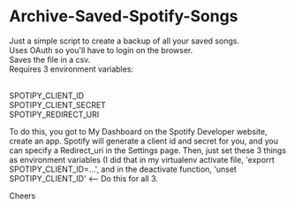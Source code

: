 # Archive-Saved-Spotify-Songs
Just a simple script to create a backup of all your saved songs. 
<br> Uses OAuth so you'll have to login on the browser.
<br> Saves the file in a csv.
<br> Requires 3 environment variables:

<br> SPOTIPY_CLIENT_ID
<br> SPOTIPY_CLIENT_SECRET
<br> SPOTIPY_REDIRECT_URI

<p> To do this, you got to My Dashboard on the Spotify Developer website, create an app. Spotify will generate a client id and secret for you, and you can specify a Redirect_uri in the Settings page. Then, just set these 3 things as environment variables (I did that in my virtualenv activate file, 'exporrt SPOTIPY_CLIENT_ID=...', and in the deactivate function, 'unset SPOTIPY_CLIENT_ID' <-- Do this for all 3.

<p>Cheers
